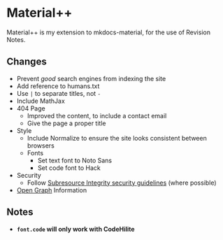 Material++
==========

Material++ is my extension to mkdocs-material, for the use of Revision Notes.

## Changes

- Prevent *good* search engines from indexing the site
- Add reference to humans.txt
- Use `|` to separate titles, not `-`
- Include MathJax
- 404 Page
  - Improved the content, to include a contact email
  - Give the page a proper title
- Style
  - Include Normalize to ensure the site looks consistent between browsers
  - Fonts
    - Set text font to Noto Sans
    - Set code font to Hack
- Security
  - Follow [Subresource Integrity security guidelines] (where possible)
- [Open Graph] Information

## Notes

- **`font.code` will only work with CodeHilite**

[Subresource Integrity security guidelines]: https://wiki.mozilla.org/Security/Guidelines/Web_Security#Subresource_Integrity
[Open Graph]: http://ogp.me/
